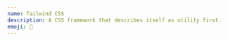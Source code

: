 ```yaml
---
name: Tailwind CSS
description: A CSS framework that describes itself as utility first.
emoji: 💨
---
```

